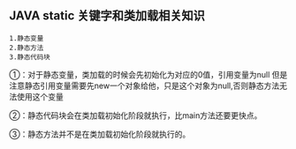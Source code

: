## JAVA static 关键字和类加载相关知识
    1.静态变量
    2.静态方法
    3.静态代码块
    
①：对于静态变量，类加载的时候会先初始化为对应的0值，引用变量为null
但是注意静态引用变量需要先new一个对象给他，只是这个对象为null,否则静态方法无法使用这个变量

②：静态代码块会在类加载初始化阶段就执行，比main方法还要更快点。

③：静态方法并不是在类加载初始化阶段就执行的。
